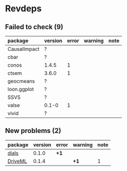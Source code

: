 # Revdeps

## Failed to check (9)

|package      |version |error |warning |note |
|:------------|:-------|:-----|:-------|:----|
|CausalImpact |?       |      |        |     |
|cbar         |?       |      |        |     |
|conos        |1.4.5   |1     |        |     |
|ctsem        |3.6.0   |1     |        |     |
|geocmeans    |?       |      |        |     |
|loon.ggplot  |?       |      |        |     |
|SSVS         |?       |      |        |     |
|valse        |0.1-0   |1     |        |     |
|vivid        |?       |      |        |     |

## New problems (2)

|package                        |version |error  |warning |note |
|:------------------------------|:-------|:------|:-------|:----|
|[dials](problems.md#dials)     |0.1.0   |__+1__ |        |     |
|[DriveML](problems.md#driveml) |0.1.4   |       |__+1__  |1    |


